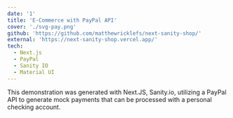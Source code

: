 ```yaml
---
date: '1'
title: 'E-Commerce with PayPal API'
cover: './svg-pay.png'
github: 'https://github.com/matthewricklefs/next-sanity-shop/'
external: 'https://next-sanity-shop.vercel.app/'
tech:
  - Next.js
  - PayPal
  - Sanity IO
  - Material UI
---
```


This demonstration was generated with Next.JS, Sanity.io, utilizing a PayPal API to generate mock payments that can be processed with a personal checking account.
